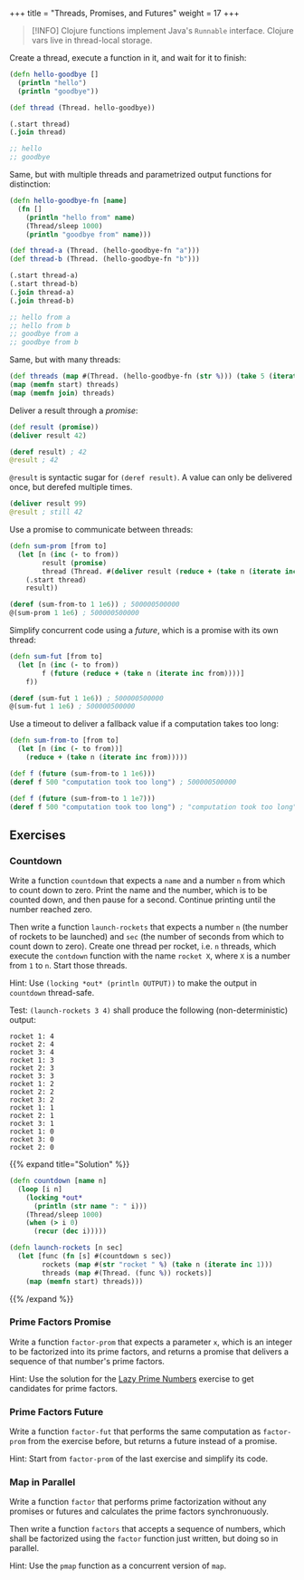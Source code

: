+++
title = "Threads, Promises, and Futures"
weight = 17
+++

> [!INFO]
> Clojure functions implement Java's `Runnable`
> interface. Clojure vars live in thread-local storage.

Create a thread, execute a function in it, and wait for it to finish:

```clojure
(defn hello-goodbye []
  (println "hello")
  (println "goodbye"))

(def thread (Thread. hello-goodbye))

(.start thread)
(.join thread)

;; hello
;; goodbye
```

Same, but with multiple threads and parametrized output functions for
distinction:

```clojure
(defn hello-goodbye-fn [name]
  (fn []
    (println "hello from" name)
    (Thread/sleep 1000)
    (println "goodbye from" name)))

(def thread-a (Thread. (hello-goodbye-fn "a")))
(def thread-b (Thread. (hello-goodbye-fn "b")))

(.start thread-a)
(.start thread-b)
(.join thread-a)
(.join thread-b)

;; hello from a
;; hello from b
;; goodbye from a
;; goodbye from b
```

Same, but with many threads:

```clojure
(def threads (map #(Thread. (hello-goodbye-fn (str %))) (take 5 (iterate inc 1))))
(map (memfn start) threads)
(map (memfn join) threads)
```

Deliver a result through a _promise_:

```clojure
(def result (promise))
(deliver result 42)

(deref result) ; 42
@result ; 42
```

`@result` is syntactic sugar for `(deref result)`. A value can only be
delivered once, but derefed multiple times.

```clojure
(deliver result 99)
@result ; still 42
```

Use a promise to communicate between threads:

```clojure
(defn sum-prom [from to]
  (let [n (inc (- to from))
        result (promise)
        thread (Thread. #(deliver result (reduce + (take n (iterate inc from)))))]
    (.start thread)
    result))

(deref (sum-from-to 1 1e6)) ; 500000500000
@(sum-prom 1 1e6) ; 500000500000
```

Simplify concurrent code using a _future_, which is a promise with its
own thread:

```clojure
(defn sum-fut [from to]
  (let [n (inc (- to from))
        f (future (reduce + (take n (iterate inc from))))]
    f))

(deref (sum-fut 1 1e6)) ; 500000500000
@(sum-fut 1 1e6) ; 500000500000
```

Use a timeout to deliver a fallback value if a computation takes too long:

```clojure
(defn sum-from-to [from to]
  (let [n (inc (- to from))]
    (reduce + (take n (iterate inc from)))))

(def f (future (sum-from-to 1 1e6)))
(deref f 500 "computation took too long") ; 500000500000

(def f (future (sum-from-to 1 1e7)))
(deref f 500 "computation took too long") ; "computation took too long"
```

## Exercises

### Countdown

Write a function `countdown` that expects a `name` and a number `n`
from which to count down to zero. Print the name and the number, which
is to be counted down, and then pause for a second. Continue printing
until the number reached zero.

Then write a function `launch-rockets` that expects a number `n` (the
number of rockets to be launched) and `sec` (the number of seconds
from which to count down to zero). Create one thread per rocket,
i.e. `n` threads, which execute the `contdown` function with the name
`rocket X`, where `X` is a number from `1` to `n`. Start those threads.

Hint: Use `(locking *out* (println OUTPUT))` to make the output in
`countdown` thread-safe.

Test: `(launch-rockets 3 4)` shall produce the following (non-deterministic) output:

```plain
rocket 1: 4
rocket 2: 4
rocket 3: 4
rocket 1: 3
rocket 2: 3
rocket 3: 3
rocket 1: 2
rocket 2: 2
rocket 3: 2
rocket 1: 1
rocket 2: 1
rocket 3: 1
rocket 1: 0
rocket 3: 0
rocket 2: 0
```

{{% expand title="Solution" %}}
```clojure
(defn countdown [name n]
  (loop [i n]
    (locking *out*
      (println (str name ": " i)))
    (Thread/sleep 1000)
    (when (> i 0)
      (recur (dec i)))))

(defn launch-rockets [n sec]
  (let [func (fn [s] #(countdown s sec))
        rockets (map #(str "rocket " %) (take n (iterate inc 1)))
        threads (map #(Thread. (func %)) rockets)]
    (map (memfn start) threads)))
```
{{% /expand %}}

### Prime Factors Promise

Write a function `factor-prom` that expects a parameter `x`, which is
an integer to be factorized into its prime factors, and returns a
promise that delivers a sequence of that number's prime factors.

Hint: Use the solution for the [Lazy Prime
Numbers](/11-lazy-sequences/#lazy-prime-numbers) exercise to get
candidates for prime factors.

### Prime Factors Future

Write a function `factor-fut` that performs the same computation as
`factor-prom` from the exercise before, but returns a future instead
of a promise.

Hint: Start from `factor-prom` of the last exercise and simplify its
code.

### Map in Parallel

Write a function `factor` that performs prime factorization without
any promises or futures and calculates the prime factors
synchronuously.

Then write a function `factors` that accepts a sequence of numbers,
which shall be factorized using the `factor` function just written,
but doing so in parallel.

Hint: Use the `pmap` function as a concurrent version of `map`.